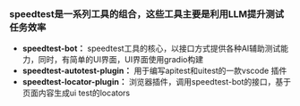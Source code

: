 ### speedtest是一系列工具的组合，这些工具主要是利用LLM提升测试任务效率

- **speedtest-bot：** speedtest工具的核心，以接口方式提供各种AI辅助测试能力，同时，有简单的UI界面，UI界面使用gradio构建
- **speedtest-autotest-plugin：** 用于编写apitest和uitest的一款vscode 插件
- **speedtest-locator-plugin：** 浏览器插件，调用speedtest-bot的接口，基于页面内容生成ui test的locators
